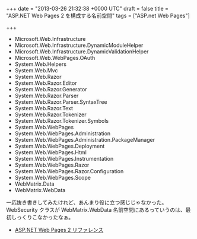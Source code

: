 
+++
date = "2013-03-26 21:32:38 +0000 UTC"
draft = false
title = "ASP.NET Web Pages 2 を構成する名前空間"
tags = ["ASP.net Web Pages"]

+++
<ul>
<li>Microsoft.Web.Infrastructure</li>
<li>Microsoft.Web.Infrastructure.DynamicModuleHelper</li>
<li>Microsoft.Web.Infrastructure.DynamicValidationHelper</li>
<li>Microsoft.Web.WebPages.OAuth</li>
<li>System.Web.Helpers</li>
<li>System.Web.Mvc</li>
<li>System.Web.Razor</li>
<li>System.Web.Razor.Editor</li>
<li>System.Web.Razor.Generator</li>
<li>System.Web.Razor.Parser</li>
<li>System.Web.Razor.Parser.SyntaxTree</li>
<li>System.Web.Razor.Text</li>
<li>System.Web.Razor.Tokenizer</li>
<li>System.Web.Razor.Tokenizer.Symbols</li>
<li>System.Web.WebPages</li>
<li>System.Web.WebPages.Administration</li>
<li>System.Web.WebPages.Administration.PackageManager</li>
<li>System.Web.WebPages.Deployment</li>
<li>System.Web.WebPages.Html</li>
<li>System.Web.WebPages.Instrumentation</li>
<li>System.Web.WebPages.Razor</li>
<li>System.Web.WebPages.Razor.Configuration</li>
<li>System.Web.WebPages.Scope</li>
<li>WebMatrix.Data</li>
<li>WebMatrix.WebData</li>
</ul>一応抜き書きしてみたけれど、あんまり役に立つ感じじゃなかった。WebSecurity クラスが WebMatrix.WebData 名前空間にあるっていうのは、最初しっくりこなかったなぁ。

<ul>
<li><a href="http://msdn.microsoft.com/ja-jp/library/gg549171(v=vs.111).aspx">ASP.NET Web Pages 2 リファレンス</a></li>
</ul>

